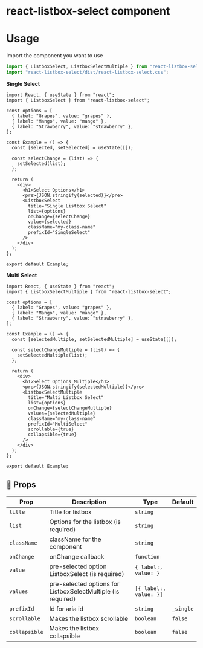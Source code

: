 # react-listbox-select component

# Usage

Import the component you want to use

```javascript
import { ListboxSelect, ListboxSelectMultiple } from "react-listbox-select";
import "react-listbox-select/dist/react-listbox-select.css";
```

**Single Select**

```tsx
import React, { useState } from "react";
import { ListboxSelect } from "react-listbox-select";

const options = [
  { label: "Grapes", value: "grapes" },
  { label: "Mango", value: "mango" },
  { label: "Strawberry", value: "strawberry" },
];

const Example = () => {
  const [selected, setSelected] = useState([]);

  const selectChange = (list) => {
    setSelected(list);
  };

  return (
    <div>
      <h1>Select Options</h1>
      <pre>{JSON.stringify(selected)}</pre>
      <ListboxSelect
        title="Single Listbox Select"
        list={options}
        onChange={selectChange}
        value={selected}
        className="my-class-name"
        prefixId="SingleSelect"
      />
    </div>
  );
};

export default Example;
```

**Multi Select**

```tsx
import React, { useState } from "react";
import { ListboxSelectMultiple } from "react-listbox-select";

const options = [
  { label: "Grapes", value: "grapes" },
  { label: "Mango", value: "mango" },
  { label: "Strawberry", value: "strawberry" },
];

const Example = () => {
  const [selectedMultiple, setSelectedMultiple] = useState([]);

  const selectChangeMultiple = (list) => {
    setSelectedMultiple(list);
  };

  return (
    <div>
      <h1>Select Options Multiple</h1>
      <pre>{JSON.stringify(selectedMultiple)}</pre>
      <ListboxSelectMultiple
        title="Multi Listbox Select"
        list={options}
        onChange={selectChangeMultiple}
        values={selectedMultiple}
        className="my-class-name"
        prefixId="MultiSelect"
        scrollable={true}
        collapsible={true}
      />
    </div>
  );
};

export default Example;
```

## 👀 Props

| Prop          | Description                                                  | Type                   | Default   |
| ------------- | ------------------------------------------------------------ | ---------------------- | --------- |
| `title`       | Title for listbox                                            | `string`               |
| `list`        | Options for the listbox (is required)                        | `string`               |
| `className`   | className for the component                                  | `string`               |
| `onChange`    | onChange callback                                            | `function`             |
| `value`       | pre-selected option ListboxSelect (is required)              | `{ label:, value: }`   |
| `values`      | pre-selected options for ListboxSelectMultiple (is required) | `[{ label:, value: }]` |
| `prefixId`    | Id for aria id                                               | `string`               | `_single` |
| `scrollable`  | Makes the listbox scrollable                                 | `boolean`              | `false`   |
| `collapsible` | Makes the listbox collapsible                                | `boolean`              | `false`   |
